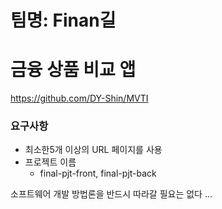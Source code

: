 # 팀명: Finan길

# 금융 상품 비교 앱

https://github.com/DY-Shin/MVTI




### 요구사항
- 최소한5개 이상의 URL 페이지를 사용
- 프로젝트 이름
  - final-pjt-front, final-pjt-back


소프트웨어 개발 방법론을 반드시 따라갈 필요는 없다 ...


